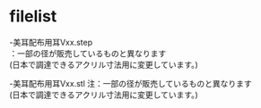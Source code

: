 # filelist

-美耳配布用耳Vxx.step  
  ：一部の径が販売しているものと異なります  
  (日本で調達できるアクリル寸法用に変更しています。)  

    

-美耳配布用耳Vxx.stl
  注：一部の径が販売しているものと異なります  
  (日本で調達できるアクリル寸法用に変更しています。)  